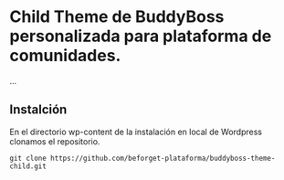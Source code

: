 # Child Theme de BuddyBoss personalizada para plataforma de comunidades.

...

## Instalción
En el directorio wp-content de la instalación en local de Wordpress clonamos el repositorio.

    git clone https://github.com/beforget-plataforma/buddyboss-theme-child.git




